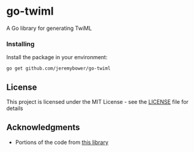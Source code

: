 # go-twiml

A Go library for generating TwiML

### Installing

Install the package in your environment:

```
go get github.com/jeremybower/go-twiml
```

## License

This project is licensed under the MIT License - see the [LICENSE](LICENSE) file for details

## Acknowledgments

* Portions of the code from [this library](https://github.com/wherethebitsroam/twiml)
